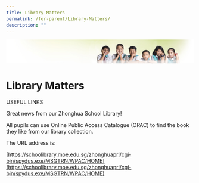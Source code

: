 ```yaml
---
title: Library Matters
permalink: /for-parent/Library-Matters/
description: ""
---
```

![](/images/Banner.jpg)

Library Matters
===============

USEFUL LINKS 

  

Great news from our Zhonghua School Library!  

  

All pupils can use Online Public Access Catalogue (OPAC) to find the book they like from our library collection.

  

The URL address is:  

[https://schoolibrary.moe.edu.sg/zhonghuapri/cgi-bin/spydus.exe/MSGTRN/WPAC/HOME](https://schoolibrary.moe.edu.sg/zhonghuapri/cgi-bin/spydus.exe/MSGTRN/WPAC/HOME)